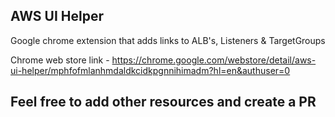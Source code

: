 ## AWS UI Helper

Google chrome extension that adds links to ALB's, Listeners & TargetGroups

Chrome web store link - https://chrome.google.com/webstore/detail/aws-ui-helper/mphfofmlanhmdaldkcidkpgnnihimadm?hl=en&authuser=0

## Feel free to add other resources and create a PR